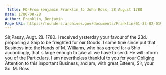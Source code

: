 ```yaml
---
 Title: FO-From Benjamin Franklin to John Ross, 28 August 1780
Date: 1780-08-28
Author: Franklin, Benjamin
Page URL: https://founders.archives.gov/documents/Franklin/01-33-02-0191
---
```


Sir,Passy, Augt. 28. 1780.
I received yesterday your favour of the 23d. proposing a Ship to be freighted for our Goods. I some time since put that Business into the Hands of M. Williams, who has agreed for a Ship accordingly, that is large enough to take all we have to send. He will inform you of the Particulars. I am nevertheless thankful to you for your Obliging Attention to this important Business; and am, with great Esteem, Sir, your &c.
M. Ross

